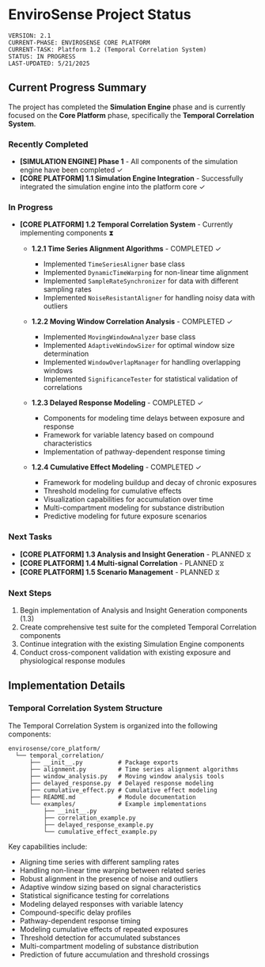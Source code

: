 # EnviroSense Project Status

```
VERSION: 2.1
CURRENT-PHASE: ENVIROSENSE CORE PLATFORM
CURRENT-TASK: Platform 1.2 (Temporal Correlation System)
STATUS: IN PROGRESS
LAST-UPDATED: 5/21/2025
```

## Current Progress Summary

The project has completed the **Simulation Engine** phase and is currently focused on the **Core Platform** phase, specifically the **Temporal Correlation System**.

### Recently Completed
- **[SIMULATION ENGINE] Phase 1** - All components of the simulation engine have been completed ✓
- **[CORE PLATFORM] 1.1 Simulation Engine Integration** - Successfully integrated the simulation engine into the platform core ✓

### In Progress
- **[CORE PLATFORM] 1.2 Temporal Correlation System** - Currently implementing components ⧗
  - **1.2.1 Time Series Alignment Algorithms** - COMPLETED ✓
    - Implemented `TimeSeriesAligner` base class
    - Implemented `DynamicTimeWarping` for non-linear time alignment
    - Implemented `SampleRateSynchronizer` for data with different sampling rates
    - Implemented `NoiseResistantAligner` for handling noisy data with outliers
  
  - **1.2.2 Moving Window Correlation Analysis** - COMPLETED ✓
    - Implemented `MovingWindowAnalyzer` base class
    - Implemented `AdaptiveWindowSizer` for optimal window size determination
    - Implemented `WindowOverlapManager` for handling overlapping windows
    - Implemented `SignificanceTester` for statistical validation of correlations
  
  - **1.2.3 Delayed Response Modeling** - COMPLETED ✓
    - Components for modeling time delays between exposure and response
    - Framework for variable latency based on compound characteristics
    - Implementation of pathway-dependent response timing

  - **1.2.4 Cumulative Effect Modeling** - COMPLETED ✓
    - Framework for modeling buildup and decay of chronic exposures
    - Threshold modeling for cumulative effects
    - Visualization capabilities for accumulation over time
    - Multi-compartment modeling for substance distribution
    - Predictive modeling for future exposure scenarios

### Next Tasks
- **[CORE PLATFORM] 1.3 Analysis and Insight Generation** - PLANNED ⧖
- **[CORE PLATFORM] 1.4 Multi-signal Correlation** - PLANNED ⧖
- **[CORE PLATFORM] 1.5 Scenario Management** - PLANNED ⧖

### Next Steps

1. Begin implementation of Analysis and Insight Generation components (1.3)
2. Create comprehensive test suite for the completed Temporal Correlation components
3. Continue integration with the existing Simulation Engine components
4. Conduct cross-component validation with existing exposure and physiological response modules

## Implementation Details

### Temporal Correlation System Structure

The Temporal Correlation System is organized into the following components:

```
envirosense/core_platform/
  └── temporal_correlation/
      ├── __init__.py          # Package exports
      ├── alignment.py         # Time series alignment algorithms
      ├── window_analysis.py   # Moving window analysis tools
      ├── delayed_response.py  # Delayed response modeling
      ├── cumulative_effect.py # Cumulative effect modeling
      ├── README.md            # Module documentation
      └── examples/            # Example implementations
          ├── __init__.py
          ├── correlation_example.py
          ├── delayed_response_example.py
          └── cumulative_effect_example.py
```

Key capabilities include:
- Aligning time series with different sampling rates
- Handling non-linear time warping between related series
- Robust alignment in the presence of noise and outliers
- Adaptive window sizing based on signal characteristics
- Statistical significance testing for correlations
- Modeling delayed responses with variable latency
- Compound-specific delay profiles
- Pathway-dependent response timing
- Modeling cumulative effects of repeated exposures
- Threshold detection for accumulated substances
- Multi-compartment modeling of substance distribution
- Prediction of future accumulation and threshold crossings
